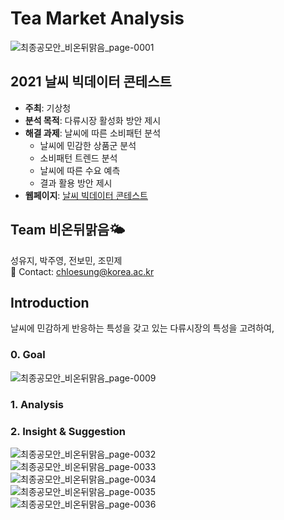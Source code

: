 # Tea Market Analysis
![최종공모안_비온뒤맑음_page-0001](https://user-images.githubusercontent.com/71932401/146673798-f5575e4a-6544-441d-aae5-96f3c920e4f7.jpg)

## 2021 날씨 빅데이터 콘테스트
- **주최**: 기상청
- **분석 목적**: 다류시장 활성화 방안 제시
- **해결 과제**: 날씨에 따른 소비패턴 분석
  + 날씨에 민감한 상품군 분석
  + 소비패턴 트렌드 분석
  + 날씨에 따른 수요 예측
  + 결과 활용 방안 제시
- **웹페이지**: [날씨 빅데이터 콘테스트](https://bd.kma.go.kr/contest/main.do)

## Team 비온뒤맑음🌤
성유지, 박주영, 전보민, 조민제  
💬 Contact: chloesung@korea.ac.kr

## Introduction
날씨에 민감하게 반응하는 특성을 갖고 있는 다류시장의 특성을 고려하여, 

### 0. Goal
![최종공모안_비온뒤맑음_page-0009](https://user-images.githubusercontent.com/71932401/146673732-931e9639-dba4-4a29-9451-2be345074daa.jpg)

### 1. Analysis


### 2. Insight & Suggestion
![최종공모안_비온뒤맑음_page-0032](https://user-images.githubusercontent.com/71932401/146673930-f4a19f18-1e08-446e-a5ab-a45c031710d9.jpg)  
![최종공모안_비온뒤맑음_page-0033](https://user-images.githubusercontent.com/71932401/146673932-cf74aa40-df79-4c73-a898-2aadeba07e25.jpg)  
![최종공모안_비온뒤맑음_page-0034](https://user-images.githubusercontent.com/71932401/146673935-f37ded7c-002f-4ed2-87ba-713e403aee5e.jpg)  
![최종공모안_비온뒤맑음_page-0035](https://user-images.githubusercontent.com/71932401/146673936-d8d02826-ba67-4577-9b8a-179a5413e385.jpg)  
![최종공모안_비온뒤맑음_page-0036](https://user-images.githubusercontent.com/71932401/146673938-2653b0b0-53b8-43d8-adfa-11d5b58fa456.jpg)
